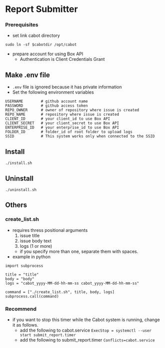 # Report Submitter

### Prerequisites
- set link cabot directory
```
sudo ln -sf $cabotdir /opt/cabot
```

- prepare account for using Box API
  - Authentication is Client Credentials Grant

## Make .env file
- `.env` file is ignored because it has private information
- Set the following environment variables
```
USERNAME        # github account name
PASSWORD        # github access token
REPO_OWNER      # owner of repository where issue is created
REPO_NAME       # repository where issue is created
CLIENT_ID       # your client_id to use Box API
CLIENT_SECRET   # your client_secret to use Box API
ENTERPRISE_ID   # your enterprise_id to use Box API
FOLDER_ID       # folder_id of root folder to upload logs
SSID            # This system works only when connected to the SSID
```

## Install

```
./install.sh
```

## Uninstall

```
./uninstall.sh
```

## Others
### create_list.sh
- requires thress positional arguments
  1. issue title
  2. issue body text
  3. logs (1 or more)
    - if you specify more than one, separate them with spaces.
- example in python
```
import subprocess

title = "title"
body = "body"
logs = "cabot_yyyy-MM-dd-hh-mm-ss cabot_yyyy-MM-dd-hh-mm-ss"

command = ["./create_list.sh", title, body, logs]
subprocess.call(command)
```

### Recommend
- if you want to stop this timer while the Cabot system is running, change it as follows.
  - add the following to cabot.service
  `ExecStop = systemctl --user start submit_report.timer`
  - add the following to submit_report.timer
  `Conflicts=cabot.service`